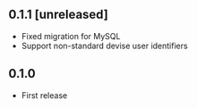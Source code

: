## 0.1.1 [unreleased]

- Fixed migration for MySQL
- Support non-standard devise user identifiers

## 0.1.0

- First release
